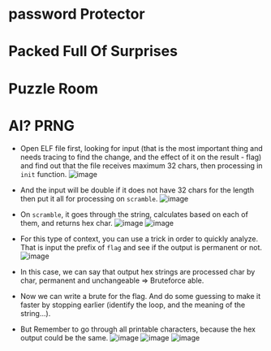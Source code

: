 # password Protector

# Packed Full Of Surprises

# Puzzle Room

# AI? PRNG
- Open ELF file first, looking for input (that is the most important thing and needs tracing to find the change, and the effect of it on the result - flag) and find out that the file receives maximum 32 chars, then processing in `init` function.
![image](https://github.com/user-attachments/assets/4b1f8777-704e-41d7-91f7-10501941f7c7)

- And the input will be double if it does not have 32 chars for the length then put it all for processing on `scramble`.
![image](https://github.com/user-attachments/assets/8e509a11-edbd-49fe-88ac-9b8cde99368a)

- On `scramble`, it goes through the string, calculates based on each of them, and returns hex char.
![image](https://github.com/user-attachments/assets/43832c4a-f980-4627-ab51-37a98e59ee04)
![image](https://github.com/user-attachments/assets/ca3ba09e-8aef-4952-bc16-2215226329af)

- For this type of context, you can use a trick in order to quickly analyze. That is input the prefix of `flag` and see if the output is permanent or not. 
![image](https://github.com/user-attachments/assets/31b84a2a-fac9-4997-af1f-918bb416849e)

- In this case, we can say that output hex strings are processed char by char, permanent and unchangeable => Bruteforce able.

- Now we can write a brute for the flag. And do some guessing to make it faster by stopping earlier (identify the loop, and the meaning of the string...).
- But Remember to go through all printable characters, because the hex output could be the same.
![image](https://github.com/user-attachments/assets/5d647f49-9c2f-4c10-b3f7-7b4ae42bb721)
![image](https://github.com/user-attachments/assets/bac07669-f5c9-4c1f-afef-4c1c8729c3e0)
![image](https://github.com/user-attachments/assets/32396817-909d-4514-b26b-65df70d97204)
